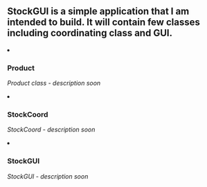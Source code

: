 <h2> StockGUI is a simple application that I am intended to build. It will contain few classes including coordinating class and GUI. </h2>

<li><b><h3>Product</h3></b></li> 
<p><i>Product class - description soon</i><p>
<li><b><h3>StockCoord</h3></b></li>
<p><i>StockCoord - description soon</i><p>
<li><b><h3>StockGUI</h3></b></li>
<p><i>StockGUI - description soon</i><p>
